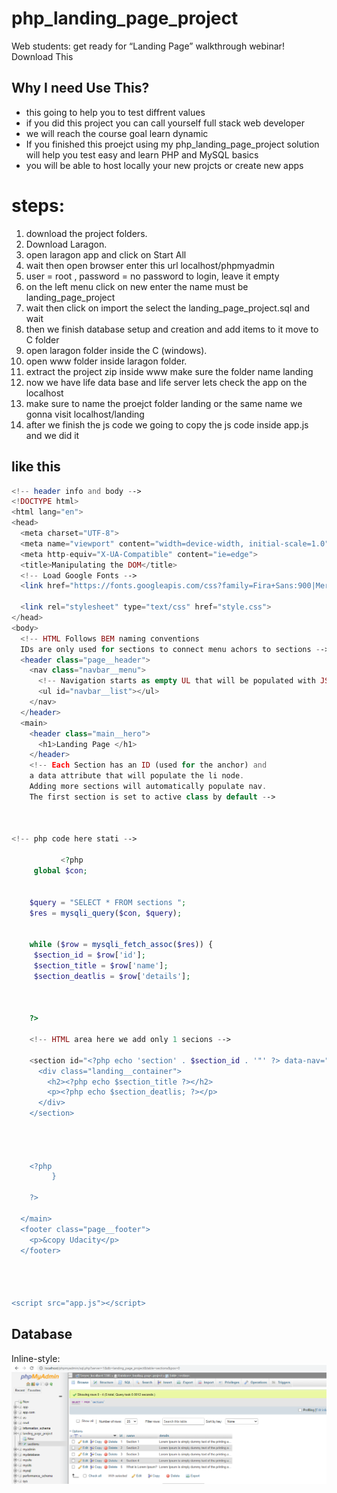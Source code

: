 # php_landing_page_project
Web students: get ready for “Landing Page” walkthrough webinar! Download This 


## Why I need Use This?

*  this going to help you to test diffrent values
*  if you did this project you can call yourself full stack web developer
*  we will reach the course goal learn dynamic 
*  If you finished this proejct using my php_landing_page_project solution will help you test easy and learn PHP and MySQL basics
*  you will be able to host locally your new projcts or create new apps

# steps:
1. download the project folders.
2. Download Laragon.
3. open laragon app and click on Start All
4. wait then open browser enter this url localhost/phpmyadmin
5. user = root , password =  no password to login, leave it empty
6. on the left menu click on new enter the name must be landing_page_project
7. wait then click on import the select the landing_page_project.sql and wait
8. then we finish database setup and creation and add items to it move to C folder
8. open laragon folder inside the C (windows).
9. open www folder inside laragon folder.
10. extract the project zip inside www make sure the folder name landing
11. now we have life data base and life server lets check the app on the localhost
12. make sure to name the proejct folder landing or the same name we gonna visit localhost/landing
13. after we finish the js code we going to copy the js code inside app.js and we did it



## like this

```php
<!-- header info and body -->
<!DOCTYPE html>
<html lang="en">
<head>
  <meta charset="UTF-8">
  <meta name="viewport" content="width=device-width, initial-scale=1.0">
  <meta http-equiv="X-UA-Compatible" content="ie=edge">
  <title>Manipulating the DOM</title>
  <!-- Load Google Fonts -->
  <link href="https://fonts.googleapis.com/css?family=Fira+Sans:900|Merriweather&display=swap" rel="stylesheet">  <!-- Load Styles -->

  <link rel="stylesheet" type="text/css" href="style.css">
</head>
<body>
  <!-- HTML Follows BEM naming conventions 
  IDs are only used for sections to connect menu achors to sections -->
  <header class="page__header">
    <nav class="navbar__menu">
      <!-- Navigation starts as empty UL that will be populated with JS -->
      <ul id="navbar__list"></ul>
    </nav>
  </header>
  <main>
    <header class="main__hero">
      <h1>Landing Page </h1>
    </header>
    <!-- Each Section has an ID (used for the anchor) and 
    a data attribute that will populate the li node.
    Adding more sections will automatically populate nav.
    The first section is set to active class by default -->
    

	 
<!-- php code here stati -->
	   
	       <?php 
	 global $con;
	 
	 
	$query = "SELECT * FROM sections ";
    $res = mysqli_query($con, $query);


    while ($row = mysqli_fetch_assoc($res)) {
	 $section_id = $row['id'];
	 $section_title = $row['name'];
	 $section_deatlis = $row['details'];


    
    ?>
    
    <!-- HTML area here we add only 1 secions -->
    
    <section id="<?php echo 'section' . $section_id . '"' ?> data-nav="Section 1" class="your-active-class">
      <div class="landing__container">
        <h2><?php echo $section_title ?></h2>
        <p><?php echo $section_deatlis; ?></p>
      </div>
    </section>
    
    
    
    
    <?php      
         }
    
    ?>
   
  </main>
  <footer class="page__footer">
    <p>&copy Udacity</p>
  </footer>
  

  

<script src="app.js"></script>
```


## Database

Inline-style: 
![alt text](project2.PNG "Logo Title Text 1")



